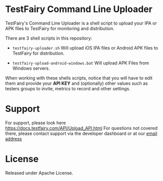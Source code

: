 TestFairy Command Line Uploader
===============================

TestFairy's Command Line Uploader is a shell script to upload your IPA or APK files to TestFairy for monitoring and distribution.

There are 3 shell scripts in this repository:

* `testfairy-uploader.sh`
  Will upload iOS IPA files or Android APK files to TestFairy for distribution.

* `testfairy-upload-android-windows.bat`
  Will upload APK Files from Windows servers.

When working with these shells scripts, notice that you will have to edit them and provide your **API KEY** and (optionally) other values such as testers groups to invite, metrics to record and other settings.

Support 
=======

For support, please look here https://docs.testfairy.com/API/Upload_API.html
For questions not covered there, please contact support via the developer dashboard or at our [email address](mailto:support@testfairy.com)

License
=======

Released under Apache License.
